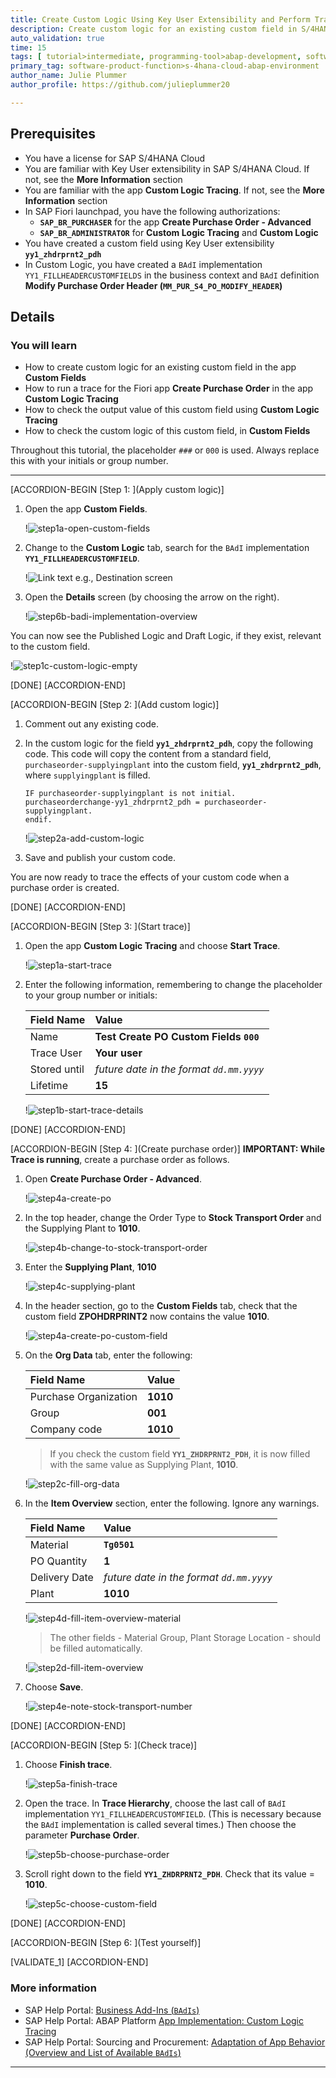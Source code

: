 ```yaml
---
title: Create Custom Logic Using Key User Extensibility and Perform Trace
description: Create custom logic for an existing custom field in S/4HANA Cloud ABAP Environment, then check its parameters using the Custom Logic Tracing app
auto_validation: true
time: 15
tags: [ tutorial>intermediate, programming-tool>abap-development, software-product>sap-business-technology-platform, software-product>sap-btp--abap-environment, products>sap-s-4hana-cloud]
primary_tag: software-product-function>s-4hana-cloud-abap-environment
author_name: Julie Plummer
author_profile: https://github.com/julieplummer20

---
```



## Prerequisites
- You have a license for SAP S/4HANA Cloud
- You are familiar with Key User extensibility in SAP S/4HANA Cloud. If not, see the **More Information** section
- You are familiar with the app **Custom Logic Tracing**. If not, see the **More Information** section
- In SAP Fiori launchpad, you have the following authorizations:
    - **`SAP_BR_PURCHASER`** for the app **Create Purchase Order - Advanced**
    - **`SAP_BR_ADMINISTRATOR`** for **Custom Logic Tracing** and **Custom Logic**
- You have created a custom field using Key User extensibility **`yy1_zhdrprnt2_pdh`**
- In Custom Logic, you have created a `BAdI` implementation `YY1_FILLHEADERCUSTOMFIELDS` in the business context and `BAdI` definition **Modify Purchase Order Header (`MM_PUR_S4_PO_MODIFY_HEADER`)**



## Details
### You will learn
- How to create custom logic for an existing custom field in the app **Custom Fields**
- How to run a trace for the Fiori app **Create Purchase Order** in the app **Custom Logic Tracing**
- How to check the output value of this custom field using **Custom Logic Tracing**
- How to check the custom logic of this custom field, in **Custom Fields**

Throughout this tutorial, the placeholder `###` or `000` is used. Always replace this with your initials or group number.

---

[ACCORDION-BEGIN [Step 1: ](Apply custom logic)]
1. Open the app **Custom Fields**.

    !![step1a-open-custom-fields](step1a-open-custom-fields.png)

2. Change to the **Custom Logic** tab, search for the `BAdI` implementation **`YY1_FILLHEADERCUSTOMFIELD`**.

    !![Link text e.g., Destination screen](step1b-custom-fields-tabs.png)

3. Open the **Details** screen (by choosing the arrow on the right).

    !![step6b-badi-implementation-overview](step6b-badi-implementation-overview.png)

You can now see the Published Logic and Draft Logic, if they exist, relevant to the custom field.

!![step1c-custom-logic-empty](step1c-custom-logic-empty.png)

[DONE]
[ACCORDION-END]

[ACCORDION-BEGIN [Step 2: ](Add custom logic)]
1. Comment out any existing code.

2. In the custom logic for the field **`yy1_zhdrprnt2_pdh`**, copy the following code.
This code will copy the content from a standard field, `purchaseorder-supplyingplant` into the custom field, **`yy1_zhdrprnt2_pdh`**, where `supplyingplant` is filled.

    ```ABAP
    IF purchaseorder-supplyingplant is not initial.
    purchaseorderchange-yy1_zhdrprnt2_pdh = purchaseorder-supplyingplant.
    endif.

    ```

    !![step2a-add-custom-logic](step2a-add-custom-logic.png)

3. Save and publish your custom code.

You are now ready to trace the effects of your custom code when a purchase order is created.

[DONE]
[ACCORDION-END]


[ACCORDION-BEGIN [Step 3: ](Start trace)]
1. Open the app **Custom Logic Tracing** and choose **Start Trace**.

    !![step1a-start-trace](step1a-start-trace.png)

2. Enter the following information, remembering to change the placeholder to your group number or initials:

    |  Field Name     | Value
    |  :------------- | :-------------
    |  Name           | **Test Create PO Custom Fields `000`**
    |  Trace User           | **Your user**
    |  Stored until    | *future date in the format `dd.mm.yyyy`*
    |  Lifetime          | **15**

    !![step1b-start-trace-details](step1b-start-trace-details.png)

[DONE]
[ACCORDION-END]


[ACCORDION-BEGIN [Step 4: ](Create purchase order)]
**IMPORTANT: While Trace is running**, create a purchase order as follows.

1. Open **Create Purchase Order - Advanced**.

    !![step4a-create-po](step4a-create-po.png)

2. In the top header, change the Order Type to **Stock Transport Order** and the Supplying Plant to **1010**.

    !![step4b-change-to-stock-transport-order](step4b-change-to-stock-transport-order.png)

3. Enter the **Supplying Plant**, **1010**    

    !![step4c-supplying-plant](step4c-supplying-plant.png)

4. In the header section, go to the **Custom Fields** tab, check that the custom field **ZPOHDRPRINT2** now contains the value **1010**.

    !![step4a-create-po-custom-field](step4a-create-po-custom-field.png)

5. On the **Org Data** tab, enter the following:

    |  Field Name     | Value
    |  :------------- | :-------------
    |  Purchase Organization           | **1010**
    |  Group    | **001**
    |  Company code          | **1010**

    > If you check the custom field **`YY1_ZHDRPRNT2_PDH`**, it is now filled with the same value as Supplying Plant, **1010**.

    !![step2c-fill-org-data](step2c-fill-org-data.png)

6. In the **Item Overview** section, enter the following. Ignore any warnings.

    |  Field Name     | Value
    |  :------------- | :-------------
    |  Material           | **`Tg0501`**
    |  PO Quantity           | **1**
    |  Delivery Date     | *future date in the format `dd.mm.yyyy`*
    |  Plant           | **1010**

      !![step4d-fill-item-overview-material](step4d-fill-item-overview-material.png)

    > The other fields - Material Group, Plant Storage Location - should be filled automatically.

    !![step2d-fill-item-overview](step2d-fill-item-overview.png)

7. Choose **Save**.

    !![step4e-note-stock-transport-number](step4e-note-stock-transport-number.png)

[DONE]
[ACCORDION-END]


[ACCORDION-BEGIN [Step 5: ](Check trace)]
1. Choose **Finish trace**.

    !![step5a-finish-trace](step5a-finish-trace.png)

2. Open the trace. In **Trace Hierarchy**, choose the last call of `BAdI` implementation `YY1_FILLHEADERCUSTOMFIELD`.
(This is necessary because the `BAdI` implementation is called several times.)
Then choose the parameter **Purchase Order**.

    !![step5b-choose-purchase-order](step5b-choose-purchase-order.png)

3. Scroll right down to the field **`YY1_ZHDRPRNT2_PDH`**. Check that its value = **1010**.

    !![step5c-choose-custom-field](step5c-choose-custom-field.png)


[DONE]
[ACCORDION-END]


[ACCORDION-BEGIN [Step 6: ](Test yourself)]

[VALIDATE_1]
[ACCORDION-END]


### More information
- SAP Help Portal: [Business Add-Ins (`BAdIs`)](https://help.sap.com/docs/ABAP_PLATFORM_2021/46a2cfc13d25463b8b9a3d2a3c3ba0d9/8ff2e540f8648431e10000000a1550b0.html?locale=en-US)
- SAP Help Portal: ABAP Platform [App Implementation: Custom Logic Tracing](https://help.sap.com/docs/ABAP_PLATFORM_NEW/dd52b271fd064d84b4085a87209cb1bd/76099babb7c74f6d8c2ecdaf2c07fa14.html?locale=en-US)
- SAP Help Portal: Sourcing and Procurement: [Adaptation of App Behavior (Overview and List of Available `BAdIs`)](https://help.sap.com/docs/SAP_S4HANA_CLOUD/0e602d466b99490187fcbb30d1dc897c/259a396e6bdb4d08b130049880a3920f.html?locale=en-US)


---

